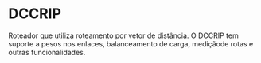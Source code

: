 # DCCRIP
Roteador que utiliza roteamento por vetor de distância. O DCCRIP tem suporte a pesos nos enlaces, balanceamento de carga, mediçãode rotas e outras funcionalidades.
